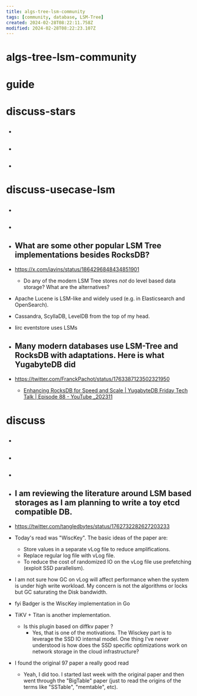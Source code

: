```yaml
---
title: algs-tree-lsm-community
tags: [community, database, LSM-Tree]
created: 2024-02-28T08:22:11.758Z
modified: 2024-02-28T08:22:23.107Z
---
```


# algs-tree-lsm-community

# guide

# discuss-stars
- ## 

- ## 

- ## 
# discuss-usecase-lsm
- ## 

- ## 

- ## What are some other popular LSM Tree implementations besides RocksDB? 
- https://x.com/iavins/status/1864296848434851901
  - Do any of the modern LSM Tree stores *not* do level based data storage? What are the alternatives?

- Apache Lucene is LSM-like and widely used (e.g. in Elasticsearch and OpenSearch).

- Cassandra, ScyllaDB, LevelDB from the top of my head.

- Iirc eventstore uses LSMs

- ## Many modern databases use LSM-Tree and RocksDB with adaptations. Here is what YugabyteDB did
- https://twitter.com/FranckPachot/status/1763387123502321950
  - [Enhancing RocksDB for Speed and Scale | YugabyteDB Friday Tech Talk | Episode 88 - YouTube _202311](https://www.youtube.com/watch?v=WwsiDu-qmFU&list=PL8Z3vt4qJTkLTIqB9eTLuqOdpzghX8H40&index=4)

# discuss
- ## 

- ## 

- ## 

- ## I am reviewing the literature around LSM based storages as I am planning to write a toy etcd compatible DB.
- https://twitter.com/tangledbytes/status/1762732282627203233
- Today's read was "WiscKey". The basic ideas of the paper are:
  - Store values in a separate vLog file to reduce amplifications. 
  - Replace regular log file with vLog file.
  - To reduce the cost of randomized IO on the vLog file use prefetching (exploit SSD parallelism).
- I am not sure how GC on vLog will affect performance when the system is under high write workload. My concern is not the algorithms or locks but GC saturating the Disk bandwidth.

- fyi Badger is the WiscKey implementation in Go

- TiKV + Titan is another implementation.
  - Is this plugin based on diffkv paper ?
    - Yes, that is one of the motivations. The Wisckey part is to leverage the SSD IO internal model. One thing I’ve never understood is how does the SSD specific optimizations work on network storage in the cloud infrastructure?

- I found the original 97 paper a really good read
  - Yeah, I did too. I started last week with the original paper and then went through the "BigTable" paper (just to read the origins of the terms like "SSTable", "memtable", etc).
